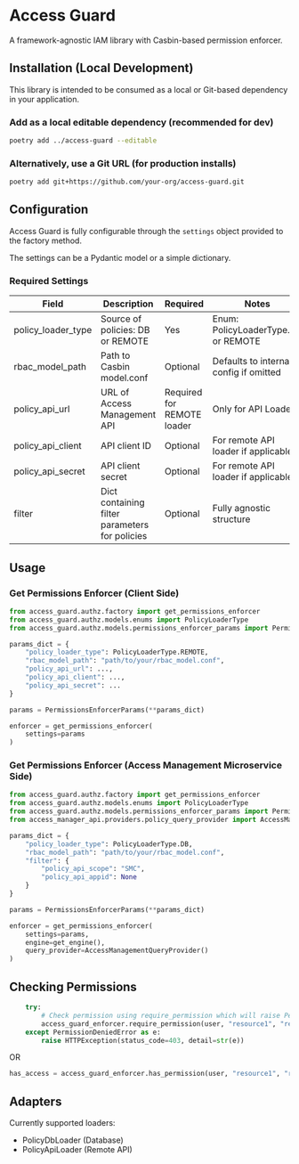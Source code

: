 
# Access Guard

A framework-agnostic IAM library with Casbin-based permission enforcer.

## Installation (Local Development)

This library is intended to be consumed as a local or Git-based dependency in your application.

### Add as a local editable dependency (recommended for dev)

```bash
poetry add ../access-guard --editable
```

### Alternatively, use a Git URL (for production installs)

```bash
poetry add git+https://github.com/your-org/access-guard.git
```

## Configuration

Access Guard is fully configurable through the `settings` object provided to the factory method.

The settings can be a Pydantic model or a simple dictionary. 

### Required Settings

| Field                | Description                                          | Required | Notes                                    |
|---------------------|------------------------------------------------------|-----------|------------------------------------------|
| policy_loader_type  | Source of policies: DB or REMOTE                    | Yes       | Enum: PolicyLoaderType.DB or REMOTE     |
| rbac_model_path     | Path to Casbin model.conf                           | Optional  | Defaults to internal config if omitted  |
| policy_api_url      | URL of Access Management API                        | Required for REMOTE loader | Only for API Loader |
| policy_api_client   | API client ID                                       | Optional  | For remote API loader if applicable     |
| policy_api_secret   | API client secret                                   | Optional  | For remote API loader if applicable     |
| filter              | Dict containing filter parameters for policies      | Optional  | Fully agnostic structure                |


## Usage

### Get Permissions Enforcer (Client Side)

```python
from access_guard.authz.factory import get_permissions_enforcer
from access_guard.authz.models.enums import PolicyLoaderType
from access_guard.authz.models.permissions_enforcer_params import PermissionsEnforcerParams

params_dict = {
    "policy_loader_type": PolicyLoaderType.REMOTE,
    "rbac_model_path": "path/to/your/rbac_model.conf",
    "policy_api_url": ...,
    "policy_api_client": ...,
    "policy_api_secret": ...
}

params = PermissionsEnforcerParams(**params_dict)

enforcer = get_permissions_enforcer(
    settings=params
)
```

### Get Permissions Enforcer (Access Management Microservice Side)

```python
from access_guard.authz.factory import get_permissions_enforcer
from access_guard.authz.models.enums import PolicyLoaderType
from access_guard.authz.models.permissions_enforcer_params import PermissionsEnforcerParams
from access_manager_api.providers.policy_query_provider import AccessManagementQueryProvider

params_dict = {
    "policy_loader_type": PolicyLoaderType.DB,
    "rbac_model_path": "path/to/your/rbac_model.conf",
    "filter": {
        "policy_api_scope": "SMC",
        "policy_api_appid": None
    }
}

params = PermissionsEnforcerParams(**params_dict)

enforcer = get_permissions_enforcer(
    settings=params,
    engine=get_engine(),
    query_provider=AccessManagementQueryProvider()
)
```


## Checking Permissions

```python
    try:
        # Check permission using require_permission which will raise PermissionDeniedError if not allowed
        access_guard_enforcer.require_permission(user, "resource1", "read")
    except PermissionDeniedError as e:
        raise HTTPException(status_code=403, detail=str(e))
```
OR
```python
has_access = access_guard_enforcer.has_permission(user, "resource1", "read")
```

## Adapters

Currently supported loaders:
- PolicyDbLoader (Database)
- PolicyApiLoader (Remote API)

